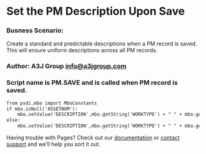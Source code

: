 # Set the PM Description Upon Save
### Busness Scenario: 
Create a standard and predictable descriptions when a PM record is saved.  This will ensure uniform descriptions across all PM records.

### Author: A3J Group info@a3jgroup.com

### Script name is PM.SAVE and is called when PM record is saved.

```markdown
from psdi.mbo import MboConstants
if mbo.isNull('ASSETNUM'):
    mbo.setValue('DESCRIPTION',mbo.getString('WORKTYPE') + " " + mbo.getString("LOCATION"),MboConstants.NOACCESSCHECK)
else:
    mbo.setValue('DESCRIPTION',mbo.getString('WORKTYPE') + " " + mbo.getString("ASSETNUM"),MboConstants.NOACCESSCHECK)

```

Having trouble with Pages? Check out our [documentation](https://docs.github.com/categories/github-pages-basics/) or [contact support](https://support.github.com/contact) and we’ll help you sort it out.
